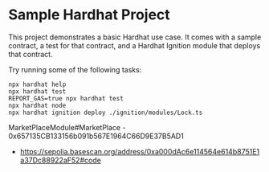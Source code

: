 # Sample Hardhat Project

This project demonstrates a basic Hardhat use case. It comes with a sample contract, a test for that contract, and a Hardhat Ignition module that deploys that contract.

Try running some of the following tasks:

```shell
npx hardhat help
npx hardhat test
REPORT_GAS=true npx hardhat test
npx hardhat node
npx hardhat ignition deploy ./ignition/modules/Lock.ts
```
MarketPlaceModule#MarketPlace - 0x657135CB133156b091b567E1964C66D9E37B5AD1
  - https://sepolia.basescan.org/address/0xa000dAc6e114564e614b8751E1a37Dc88922aF52#code
